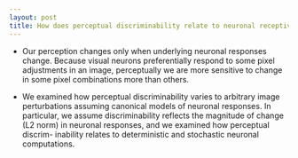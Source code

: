 ```yaml
---
layout: post
title: How does perceptual discriminability relate to neuronal receptive fields?
---
```


* Our perception changes only when underlying neuronal responses change. Because visual neurons preferentially respond to some pixel adjustments in an image, perceptually we are more sensitive to change in some pixel combinations more than others. 

* We examined how perceptual discriminability varies to arbitrary image perturbations assuming canonical models of neuronal responses. In particular, we assume discriminability reflects the magnitude of change (L2 norm) in neuronal responses, and we examined how perceptual discrim- inability relates to deterministic and stochastic neuronal computations. 
